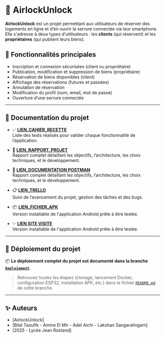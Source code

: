 # 🚪 AirlockUnlock

**AirlockUnlock** est un projet permettant aux utilisateurs de réserver des logements en ligne et d’en ouvrir la serrure connectée via leur smartphone. Elle s'adresse à deux types d'utilisateurs : les **clients** (qui réservent) et les **propriétaires** (qui publient leurs biens).

## 📱 Fonctionnalités principales

- Inscription et connexion sécurisées (client ou propriétaire)
- Publication, modification et suppression de biens (propriétaire)
- Réservation de biens disponibles (client)
- Affichage des réservations (futures et passées)
- Annulation de réservation
- Modification du profil (nom, email, mot de passe)
- Ouverture d’une serrure connectée

---

## 📄 Documentation du projet

- ✅ **[LIEN_CAHIER_RECETTE](https://docs.google.com/document/d/1vDDtCcHqsg497sFOa_gsCi9yCpfStpRi/edit?usp=sharing&ouid=101961527445330716766&rtpof=true&sd=true)**  
  Liste des tests réalisés pour valider chaque fonctionnalité de l’application.

- 📘 **[LIEN_RAPPORT_PROJET](https://docs.google.com/document/d/1et7FV6Deotpfu6rFrsgkoHudzera9ngHYqaXfc82mfw/edit?usp=sharing)**  
  Rapport complet détaillant les objectifs, l’architecture, les choix techniques, et le développement.

- 📘 **[LIEN_DOCUMENTATION POSTMAN](https://documenter.getpostman.com/view/33712718/2sB2qi7dBa)**  
Rapport complet détaillant les objectifs, l’architecture, les choix techniques, et le développement.

- 📋 **[LIEN_TRELLO](https://trello.com/b/P2KbRquX/projet-airlockunlock)**  
  Suivi de l’avancement du projet, gestion des tâches et des bugs.

- 📦 **[LIEN_FICHIER_APK](https://github.com/JR-CIEL-2-PROJETS/25-airlocunlock/releases/download/V1/AirlockUnlock.apk)**  
  Version installable de l'application Android prête à être testée.

- ✨ **[LIEN SITE VISITE](https://projet-airlockunlock.netlify.app/)**  
  Version installable de l'application Android prête à être testée.

---

## 🚀 Déploiement du projet

📦 **Le déploiement complet du projet est documenté dans la branche [`Deploiement`](https://github.com/JR-CIEL-2-PROJETS/25-airlocunlock/tree/Deploiement).**

> Retrouvez toutes les étapes (clonage, lancement Docker, configuration ESP32, installation APK, etc.) dans le fichier [`README.md`](https://github.com/JR-CIEL-2-PROJETS/25-airlocunlock/blob/Deploiement/INSTALLATION.md) de cette branche.

---

## ✨ Auteurs

- [AirlockUnlock]
- [Bilal Taoufik - Amine El Mir - Adel Aichi - Lakshan Sangaralingam]
- [2025 - Lycée Jean Rostand]
